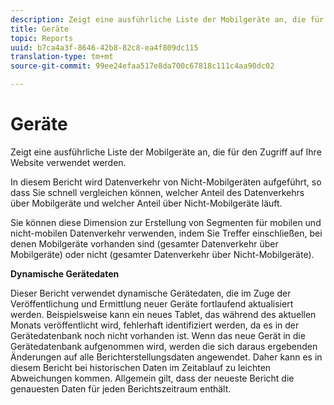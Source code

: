 ```yaml
---
description: Zeigt eine ausführliche Liste der Mobilgeräte an, die für den Zugriff auf Ihre Website verwendet werden.
title: Geräte
topic: Reports
uuid: b7ca4a3f-8646-42b8-82c8-ea4f809dc115
translation-type: tm+mt
source-git-commit: 99ee24efaa517e8da700c67818c111c4aa90dc02

---
```



# Geräte

Zeigt eine ausführliche Liste der Mobilgeräte an, die für den Zugriff auf Ihre Website verwendet werden.

In diesem Bericht wird Datenverkehr von Nicht-Mobilgeräten aufgeführt, so dass Sie schnell vergleichen können, welcher Anteil des Datenverkehrs über Mobilgeräte und welcher Anteil über Nicht-Mobilgeräte läuft.

Sie können diese Dimension zur Erstellung von Segmenten für mobilen und nicht-mobilen Datenverkehr verwenden, indem Sie Treffer einschließen, bei denen Mobilgeräte vorhanden sind (gesamter Datenverkehr über Mobilgeräte) oder nicht (gesamter Datenverkehr über Nicht-Mobilgeräte).

**Dynamische Gerätedaten**

Dieser Bericht verwendet dynamische Gerätedaten, die im Zuge der Veröffentlichung und Ermittlung neuer Geräte fortlaufend aktualisiert werden. Beispielsweise kann ein neues Tablet, das während des aktuellen Monats veröffentlicht wird, fehlerhaft identifiziert werden, da es in der Gerätedatenbank noch nicht vorhanden ist. Wenn das neue Gerät in die Gerätedatenbank aufgenommen wird, werden die sich daraus ergebenden Änderungen auf alle Berichterstellungsdaten angewendet. Daher kann es in diesem Bericht bei historischen Daten im Zeitablauf zu leichten Abweichungen kommen. Allgemein gilt, dass der neueste Bericht die genauesten Daten für jeden Berichtszeitraum enthält.
